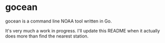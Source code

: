# gocean

gocean is a command line NOAA tool written in Go.

It's very much a work in progress. I'll update this README when it actually does more than find the nearest station.
